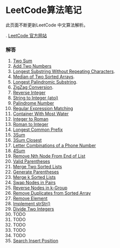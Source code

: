 # LeetCode算法笔记

此页面不断更新LeetCode 中文算法解析。

. [LeetCode 官方网站](https://LeetCode.com/)

### 解答

1. [Two Sum](/Algorithms/001-two-sum.md)
2. [Add Two Numbers](/Algorithms/002-add-two-numbers.md)
3. [Longest Substring Without Repeating Characters](/Algorithms/003-longest-substring-without-repeating-characters.md).
4. [Median of Two Sorted Arrays](/Algorithms/004-median-of-two-sorted-arrays.md).
5. [Longest Palindromic Substring](/Algorithms/005-longest-palindromic-substring.md). 
6. [ZigZag Conversion](/Algorithms/006-ZigZag-Conversion.md).
7. [Reverse Integer](/Algorithms/007-reverse-integer.md)
8. [String to Integer (atoi)](/Algorithms/008-string-to-integer-atoi.md)
9. [Palindrome Number](/Algorithms/009-palindrome-number.md)
10. [Regular Expression Matching](/Algorithms/010-regular-expression-matching.md)
11. [Container With Most Water](/Algorithms/011-container-with-most-water.md)
12. [Integer to Roman](/Algorithms/012-integer-to-roman.md)
13. [Roman to Integer](/Algorithms/013-roman-to-integer.md)
14. [Longest Common Prefix](/Algorithms/014-longest-common-prefix.md)
15. [3Sum](/Algorithms/015-3sum.md)
16. [3Sum Closest](/Algorithms/016-3sum-closest.md)
17. [Letter Combinations of a Phone Number](/Algorithms/017-letter-combinations-of-a-phone-number.md)
18. [4Sum](/Algorithms/018-4sum.md)
19. [Remove Nth Node From End of List](/Algorithms/019-remove-nth-node-from-end-of-list.md)
20. [Valid Parentheses](/Algorithms/020-valid-parentheses.md)
21. [Merge Two Sorted Lists](/Algorithms/021-merge-two-sorted-lists.md)
22. [Generate Parentheses](/Algorithms/022-generate-parentheses.md)
23. [Merge k Sorted Lists](/Algorithms/023-merge-k-sorted-lists.md)
24. [Swap Nodes in Pairs](/Algorithms/024-swap-nodes-in-pairs.md)
25. [Reverse Nodes in k-Group](/Algorithms/025-reverse-nodes-in-k-group.md)
26. [Remove Duplicates from Sorted Array](/Algorithms/026-remove-duplicates-from-sorted-array.md)
27. [Remove Element](/Algorithms/027-remove-element.md)
28. [Implement strStr()](/Algorithms/028-implement-strstr.md)
29. [Divide Two Integers](/Algorithms/029-divide-two-integers.md)
30. TODO
31. TODO
32. TODO
33. TODO
34. TODO
35. [Search Insert Position](/Algorithms/035-search-insert-position.md)
